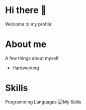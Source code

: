 # Hi there 👋
Welcome to my profile!

# About me
A few things about myself
- Hardworking
# Skills
Programming Languages
![My Skills](https://skillicons.dev/icons?i=c,java)
